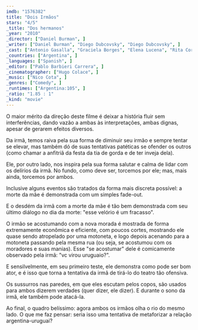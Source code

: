 ```yaml
---
imdb: "1576382"
title: "Dois Irmãos"
stars: "4/5"
_title: "Dos hermanos"
_year: "2010"
_director: ["Daniel Burman", ]
_writer: ["Daniel Burman", "Diego Dubcovsky", "Diego Dubcovsky", ]
_cast: ["Antonio Gasalla", "Graciela Borges", "Elena Lucena", "Rita Cortese", "Osmar Núñez", "Gustavo Jalife", ]
_countries: ["Argentina", ]
_languages: ["Spanish", ]
_editor: ["Pablo Barbieri Carrera", ]
_cinematographer: ["Hugo Colace", ]
_music: ["Nico Cota", ]
_genres: ["Comedy", ]
_runtimes: ["Argentina:105", ]
_ratio: "1.85 : 1"
_kind: "movie"
---
```

O maior mérito da direção deste filme é deixar a história fluir sem interferências, dando vazão a ambas às interpretações, ambas dignas, apesar de gerarem efeitos diversos.

Da irmã, temos raiva pela sua forma de diminuir seu irmão e sempre tentar se elevar, mas também dó de suas tentativas patéticas se ofender os outros (como chamar a anfitriã da festa da tia de gorda e de ter inveja dela).

Ele, por outro lado, nos inspira pela sua forma salutar e calma de lidar com os delírios da irmã. No fundo, como deve ser, torcemos por ele; mas, mais ainda, torcemos por ambos.

Inclusive alguns eventos são tratados da forma mais discreta possível: a morte da mãe é demonstrada com um simples fade-out.

E o desdém da irmã com a morte da mãe é tão bem demonstrada com seu último diálogo no dia da morte: "esse velório é um fracasso".

O irmão se acostumando com a nova morada é mostrada de forma extremamente econômica e eficiente, com poucos cortes, mostrando ele quase sendo atropelado por uma motoneta, e logo depois acenando para a motoneta passando pela mesma rua (ou seja, se acostumou com os moradores e suas manias). Esse "se acostumar" dele é comicamente observado pela irmã: "vc virou uruguaio?".

E sensilvelmente, em seu primeiro teste, ele demonstra como pode ser bom ator, e é isso que torna a tentativa da irmã de tirá-lo do teatro tão ofensiva.

Os sussurros nas paredes, em que eles escutam pelos copos, são usados para ambos dizerem verdades (quer dizer, ele dizer). E durante o sono da irmã, ele também pode atacá-la.

Ao final, o quadro belíssimo: agora ambos os irmãos olha o rio do mesmo lado. O que me faz pensar: seria isso uma tentativa de metaforizar a relação argentina-uruguai?


